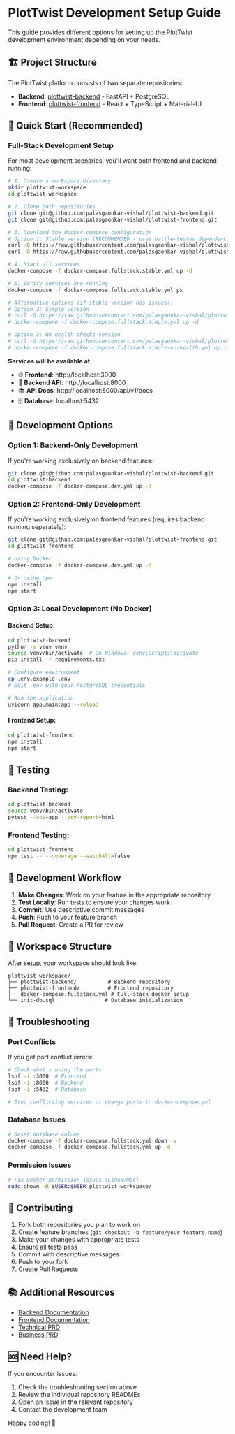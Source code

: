 # PlotTwist Development Setup Guide

This guide provides different options for setting up the PlotTwist development environment depending on your needs.

## 🏗️ Project Structure

The PlotTwist platform consists of two separate repositories:

- **Backend**: [plottwist-backend](https://github.com/palasgaonkar-vishal/plottwist-backend) - FastAPI + PostgreSQL
- **Frontend**: [plottwist-frontend](https://github.com/palasgaonkar-vishal/plottwist-frontend) - React + TypeScript + Material-UI

## 🚀 Quick Start (Recommended)

### Full-Stack Development Setup

For most development scenarios, you'll want both frontend and backend running:

```bash
# 1. Create a workspace directory
mkdir plottwist-workspace
cd plottwist-workspace

# 2. Clone both repositories
git clone git@github.com:palasgaonkar-vishal/plottwist-backend.git
git clone git@github.com:palasgaonkar-vishal/plottwist-frontend.git

# 3. Download the docker-compose configuration
# Option 1: Stable version (RECOMMENDED - uses battle-tested dependencies)
curl -O https://raw.githubusercontent.com/palasgaonkar-vishal/plottwist-backend/main/docker-compose.fullstack.stable.yml
curl -O https://raw.githubusercontent.com/palasgaonkar-vishal/plottwist-backend/main/init-db.sql

# 4. Start all services
docker-compose -f docker-compose.fullstack.stable.yml up -d

# 5. Verify services are running
docker-compose -f docker-compose.fullstack.stable.yml ps

# Alternative options (if stable version has issues):
# Option 2: Simple version
# curl -O https://raw.githubusercontent.com/palasgaonkar-vishal/plottwist-backend/main/docker-compose.fullstack.simple.yml
# docker-compose -f docker-compose.fullstack.simple.yml up -d

# Option 3: No health checks version
# curl -O https://raw.githubusercontent.com/palasgaonkar-vishal/plottwist-backend/main/docker-compose.fullstack.simple-no-health.yml
# docker-compose -f docker-compose.fullstack.simple-no-health.yml up -d
```

**Services will be available at:**
- 🌐 **Frontend**: http://localhost:3000
- 🔧 **Backend API**: http://localhost:8000
- 📚 **API Docs**: http://localhost:8000/api/v1/docs
- 🗄️ **Database**: localhost:5432

## 🔧 Development Options

### Option 1: Backend-Only Development

If you're working exclusively on backend features:

```bash
git clone git@github.com:palasgaonkar-vishal/plottwist-backend.git
cd plottwist-backend
docker-compose -f docker-compose.dev.yml up -d
```

### Option 2: Frontend-Only Development

If you're working exclusively on frontend features (requires backend running separately):

```bash
git clone git@github.com:palasgaonkar-vishal/plottwist-frontend.git
cd plottwist-frontend

# Using Docker
docker-compose -f docker-compose.dev.yml up -d

# Or using npm
npm install
npm start
```

### Option 3: Local Development (No Docker)

#### Backend Setup:
```bash
cd plottwist-backend
python -m venv venv
source venv/bin/activate  # On Windows: venv\Scripts\activate
pip install -r requirements.txt

# Configure environment
cp .env.example .env
# Edit .env with your PostgreSQL credentials

# Run the application
uvicorn app.main:app --reload
```

#### Frontend Setup:
```bash
cd plottwist-frontend
npm install
npm start
```

## 🧪 Testing

### Backend Testing:
```bash
cd plottwist-backend
source venv/bin/activate
pytest --cov=app --cov-report=html
```

### Frontend Testing:
```bash
cd plottwist-frontend
npm test -- --coverage --watchAll=false
```

## 🔄 Development Workflow

1. **Make Changes**: Work on your feature in the appropriate repository
2. **Test Locally**: Run tests to ensure your changes work
3. **Commit**: Use descriptive commit messages
4. **Push**: Push to your feature branch
5. **Pull Request**: Create a PR for review

## 📁 Workspace Structure

After setup, your workspace should look like:

```
plottwist-workspace/
├── plottwist-backend/          # Backend repository
├── plottwist-frontend/         # Frontend repository
├── docker-compose.fullstack.yml # Full-stack docker setup
└── init-db.sql                # Database initialization
```

## 🐛 Troubleshooting

### Port Conflicts
If you get port conflict errors:
```bash
# Check what's using the ports
lsof -i :3000  # Frontend
lsof -i :8000  # Backend
lsof -i :5432  # Database

# Stop conflicting services or change ports in docker-compose.yml
```

### Database Issues
```bash
# Reset database volume
docker-compose -f docker-compose.fullstack.yml down -v
docker-compose -f docker-compose.fullstack.yml up -d
```

### Permission Issues
```bash
# Fix Docker permission issues (Linux/Mac)
sudo chown -R $USER:$USER plottwist-workspace/
```

## 🤝 Contributing

1. Fork both repositories you plan to work on
2. Create feature branches (`git checkout -b feature/your-feature-name`)
3. Make your changes with appropriate tests
4. Ensure all tests pass
5. Commit with descriptive messages
6. Push to your fork
7. Create Pull Requests

## 📚 Additional Resources

- [Backend Documentation](https://github.com/palasgaonkar-vishal/plottwist-backend/blob/main/README.md)
- [Frontend Documentation](https://github.com/palasgaonkar-vishal/plottwist-frontend/blob/main/README.md)
- [Technical PRD](./technical.prd.md)
- [Business PRD](./business.prd.md)

## 🆘 Need Help?

If you encounter issues:
1. Check the troubleshooting section above
2. Review the individual repository READMEs
3. Open an issue in the relevant repository
4. Contact the development team

Happy coding! 🚀 